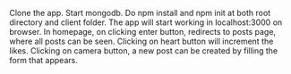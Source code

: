 Clone the app.
Start mongodb.
Do npm install and npm init at both root directory and client folder.
The app will start working in localhost:3000 on browser.
In homepage, on clicking enter button, redirects to posts page, where all posts can be seen.
Clicking on heart button will increment the likes.
Clicking on camera button, a new post can be created by filling the form that appears.
